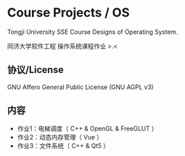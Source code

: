 # Course Projects / OS
Tongji University SSE Course Designs of Operating System.

同济大学软件工程 操作系统课程作业 >.<

协议/License
------
GNU Affero General Public License  (GNU AGPL v3)

内容
------
- 作业1：电梯调度（ C++ & OpenGL & FreeGLUT ）
- 作业2：动态内存管理（ Vue ）
- 作业3：文件系统（ C++ & Qt5 ）
